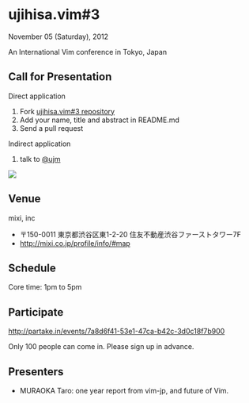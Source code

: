 # ujihisa.vim\#3

November 05 (Saturday), 2012

An International Vim conference in Tokyo, Japan

<!--
## Talks

* Keynotes
    * "To be a good programmer" with ujihisa
    * "Illustrate Vim core source code, dissing" with KoRoN
    * "The truth of Vim by unprecedented point of view" with ShougoMatsu

* Tech talks
    * "(untitled)" with Kana Natsuno
    * "Vim script getting started" with m-kanno
    * "(something technological)" with ShougoMatsu
    * "LiveCoding: implementing quickrun hook" with thinca
    * "All about eskk.vim with vital.vim" with tyru

* Lightening talks

    * "Start Vim script" with choplin
    * "Vim-pep8" jbking
    * "My Unite plugins" with basyura
-->

## Call for Presentation

Direct application

1. Fork [ujihisa.vim#3 repository](http://github.com/vim-jp/ujihisa.vim-3)
2. Add your name, title and abstract in README.md
3. Send a pull request

Indirect application

1. talk to [@ujm](http://twitter.com/ujm)

![](http://atnd.org/event_images/0004/1623/Vim_logo_original.png?1317617866)

## Venue

mixi, inc

* 〒150-0011 東京都渋谷区東1-2-20 住友不動産渋谷ファーストタワー7F
* <http://mixi.co.jp/profile/info/#map>

## Schedule

Core time: 1pm to 5pm

<!--
* 12:30pm Open
    * checkin
* 1pm Welcome (by ujihisa)
* 1pm ~ 5pm many presentations
* 5pm Closing (by ujihisa)
* 5:30pm Dinner
* ~8pm Free talks
-->

## Participate

<http://partake.in/events/7a8d6f41-53e1-47ca-b42c-3d0c18f7b900>

Only 100 people can come in. Please sign up in advance.

## Presenters

  * MURAOKA Taro: one year report from vim-jp, and future of Vim.
